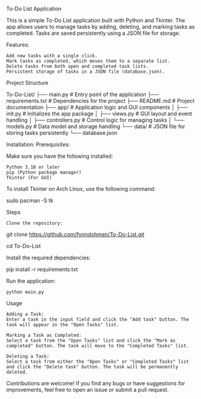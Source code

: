 To-Do List Application

This is a simple To-Do List application built with Python and Tkinter. The app allows users to manage tasks by adding, deleting, and marking tasks as completed. Tasks are saved persistently using a JSON file for storage.

Features:

    Add new tasks with a single click.
    Mark tasks as completed, which moves them to a separate list.
    Delete tasks from both open and completed task lists.
    Persistent storage of tasks in a JSON file (database.json).

Project Structure

To-Do-List/ ├── main.py # Entry point of the application ├── requirements.txt # Dependencies for the project ├── README.md # Project documentation ├── app/ # Application logic and GUI components │ ├── init.py # Initializes the app package │ ├── views.py # GUI layout and event handling │ ├── controllers.py # Control logic for managing tasks │ └── models.py # Data model and storage handling └── data/ # JSON file for storing tasks persistently └── database.json

Installation:
Prerequisites:

Make sure you have the following installed:

    Python 3.10 or later
    pip (Python package manager)
    Tkinter (For GUI)

To install Tkinter on Arch Linux, use the following command:

sudo pacman -S tk

Steps

    Clone the repository:

git clone https://github.com/fynndohmen/To-Do-List.git

cd To-Do-List

Install the required dependencies:

pip install -r requirements.txt

Run the application:

    python main.py

Usage

    Adding a Task:
    Enter a task in the input field and click the "Add task" button. The task will appear in the "Open Tasks" list.

    Marking a Task as Completed:
    Select a task from the "Open Tasks" list and click the "Mark as completed" button. The task will move to the "Completed Tasks" list.

    Deleting a Task:
    Select a task from either the "Open Tasks" or "Completed Tasks" list and click the "Delete task" button. The task will be permanently deleted.

Contributions are welcome! If you find any bugs or have suggestions for improvements, feel free to open an issue or submit a pull request.

